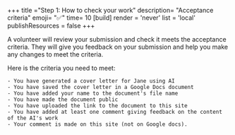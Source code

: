 +++
title ="Step 1: How to check your work"
description= "Acceptance criteria"
emoji= "✅"
time= 10
[build]
  render = 'never'
  list = 'local'
  publishResources = false 
+++

A volunteer will review your submission and check it meets the acceptance criteria. They will give you feedback on your submission and help you make any changes to meet the criteria.

Here is the criteria you need to meet:

```objectives
- You have generated a cover letter for Jane using AI
- You have saved the cover letter in a Google Docs document
- You have added your name to the document's file name
- You have made the document public
- You have uploaded the link to the document to this site
- You have added at least one comment giving feedback on the content of the AI's work
- Your comment is made on this site (not on Google docs).
```
